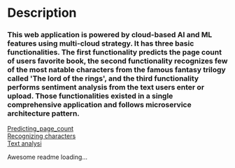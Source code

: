  # Description
### This web application is powered by cloud-based AI and ML features using multi-cloud strategy. It has three basic functionalities. The first functionality predicts the page count of users favorite book, the second functionality recognizes few of the most natable characters from the famous fantasy trilogy called 'The lord of the rings', and the third functionality performs sentiment analysis from the text users enter or upload. Those functionalities existed in a single comprehensive application and follows microservice architecture pattern.

[Predicting_page_count](docs/predict_page.md1)  
[Recognizing characters](docs/recognize_characters.md2)  
[Text analysi](docs/text_analysis.md3)

Awesome readme loading...
